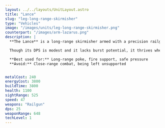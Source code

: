 ```yaml
---
layout: ../../layouts/UnitLayout.astro
title: "Lance"
slug: "leg-long-range-skirmisher"
type: "Vehicles"
image: "/images/units/leg-long-range-skirmisher.png"
counterpart: "/images/arm-lazarus.png"
description: |
  **The Lance** is a long-range skirmisher armed with a precision railgun, designed to chip away at enemies from a safe distance. With excellent vision and a reach that exceeds most T1 units, the Lance excels at softening up enemy forces before they can retaliate.

  Though its DPS is modest and it lacks burst potential, it thrives when protected by frontliners or used from high ground. Use it to zone choke points, outrange enemy static defenses, or punish slow-moving assaults.

  **Best used for:** Long-range poke, fire support, safe pressure  
  **Avoid:** Close-range combat, being left unsupported


metalCost: 240
energyCost: 3800
buildTime: 3800
health: 1100
sightRange: 525
speed: 47
weapons: "Railgun"
dps: 25
weaponRange: 648
techLevel: 1
---
```

